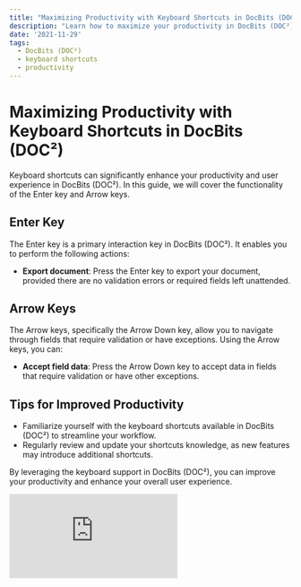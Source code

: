```yaml
---
title: "Maximizing Productivity with Keyboard Shortcuts in DocBits (DOC²)"
description: "Learn how to maximize your productivity in DocBits (DOC²) with keyboard shortcuts. This guide covers the Enter key and Arrow keys, which can be used for navigation and interaction without the need for a mouse."
date: '2021-11-29'
tags:
  - DocBits (DOC²)
  - keyboard shortcuts
  - productivity
---
```


# Maximizing Productivity with Keyboard Shortcuts in DocBits (DOC²)

Keyboard shortcuts can significantly enhance your productivity and user experience in DocBits (DOC²). In this guide, we will cover the functionality of the Enter key and Arrow keys.

## Enter Key

The Enter key is a primary interaction key in DocBits (DOC²). It enables you to perform the following actions:

- **Export document**: Press the Enter key to export your document, provided there are no validation errors or required fields left unattended.

## Arrow Keys

The Arrow keys, specifically the Arrow Down key, allow you to navigate through fields that require validation or have exceptions. Using the Arrow keys, you can:

- **Accept field data**: Press the Arrow Down key to accept data in fields that require validation or have other exceptions.

## Tips for Improved Productivity

- Familiarize yourself with the keyboard shortcuts available in DocBits (DOC²) to streamline your workflow.
- Regularly review and update your shortcuts knowledge, as new features may introduce additional shortcuts.

By leveraging the keyboard support in DocBits (DOC²), you can improve your productivity and enhance your overall user experience.

<div class='video-container'>
  <iframe src='https://www.youtube.com/embed/VIDEO_ID' frameborder='0' allowfullscreen></iframe>
</div>

